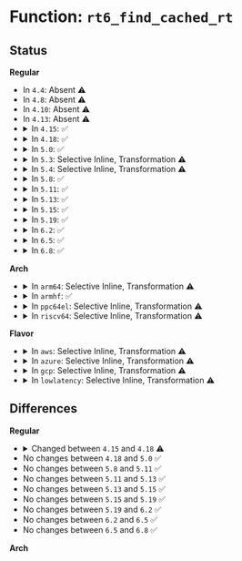 # Function: <code>rt6_find_cached_rt</code>

## Status
<b>Regular</b>
<ul>
<li>
In <code>4.4</code>: Absent ⚠️
</li>
<li>
In <code>4.8</code>: Absent ⚠️
</li>
<li>
In <code>4.10</code>: Absent ⚠️
</li>
<li>
In <code>4.13</code>: Absent ⚠️
</li>
<li>
<details>
<summary>In <code>4.15</code>: ✅</summary>

```c
struct rt6_info *rt6_find_cached_rt(struct rt6_info *rt, struct in6_addr *daddr, struct in6_addr *saddr);
```

**Collision:** Unique Static

**Inline:** No

**Transformation:** False

**Instances:**

```
In net/ipv6/route.c (ffffffff8191ba10)
Location: net/ipv6/route.c:1389
Inline: False
Direct callers:
  - net/ipv6/route.c:ip6_route_del
  - net/ipv6/route.c:__ip6_route_redirect
  - net/ipv6/route.c:ip6_pol_route
  - net/ipv6/route.c:ip6_pol_route_lookup
```
**Symbols:**

```
ffffffff8191ba10-ffffffff8191ba8a: rt6_find_cached_rt (STB_LOCAL)
```
</details>
</li>
<li>
<details>
<summary>In <code>4.18</code>: ✅</summary>

```c
struct rt6_info *rt6_find_cached_rt(struct fib6_info *rt, struct in6_addr *daddr, struct in6_addr *saddr);
```

**Collision:** Unique Static

**Inline:** No

**Transformation:** False

**Instances:**

```
In net/ipv6/route.c (ffffffff81973730)
Location: net/ipv6/route.c:1527
Inline: False
Direct callers:
  - net/ipv6/route.c:ip6_route_del
  - net/ipv6/route.c:__ip6_route_redirect
  - net/ipv6/route.c:ip6_pol_route
  - net/ipv6/route.c:ip6_pol_route_lookup
```
**Symbols:**

```
ffffffff81973730-ffffffff819737a7: rt6_find_cached_rt (STB_LOCAL)
```
</details>
</li>
<li>
<details>
<summary>In <code>5.0</code>: ✅</summary>

```c
struct rt6_info *rt6_find_cached_rt(struct fib6_info *rt, struct in6_addr *daddr, struct in6_addr *saddr);
```

**Collision:** Unique Static

**Inline:** No

**Transformation:** False

**Instances:**

```
In net/ipv6/route.c (ffffffff819a9380)
Location: net/ipv6/route.c:1536
Inline: False
Direct callers:
  - net/ipv6/route.c:ip6_route_del
  - net/ipv6/route.c:__ip6_route_redirect
  - net/ipv6/route.c:ip6_pol_route
  - net/ipv6/route.c:ip6_pol_route_lookup
```
**Symbols:**

```
ffffffff819a9380-ffffffff819a93f7: rt6_find_cached_rt (STB_LOCAL)
```
</details>
</li>
<li>
<details>
<summary>In <code>5.3</code>: Selective Inline, Transformation ⚠️</summary>

**Collision:** Unique Static

**Inline:** Selective

**Transformation:** True

**Instances:**

```
In net/ipv6/route.c (ffffffff81a161b0)
Location: net/ipv6/route.c:1761
Inline: True
Direct callers:
  - net/ipv6/route.c:ip6_del_cached_rt
  - net/ipv6/route.c:ip6_mtu_from_fib6
  - net/ipv6/route.c:ip6_pol_route
  - net/ipv6/route.c:ip6_pol_route_lookup
```
**Symbols:**

```
ffffffff81a161b0-ffffffff81a16282: rt6_find_cached_rt.isra.0 (STB_LOCAL)
```
</details>
</li>
<li>
<details>
<summary>In <code>5.4</code>: Selective Inline, Transformation ⚠️</summary>

**Collision:** Unique Static

**Inline:** Selective

**Transformation:** True

**Instances:**

```
In net/ipv6/route.c (ffffffff81a4cdf0)
Location: net/ipv6/route.c:1767
Inline: True
Direct callers:
  - net/ipv6/route.c:ip6_del_cached_rt
  - net/ipv6/route.c:ip6_mtu_from_fib6
  - net/ipv6/route.c:ip6_pol_route
  - net/ipv6/route.c:ip6_pol_route_lookup
```
**Symbols:**

```
ffffffff81a4cdf0-ffffffff81a4cec2: rt6_find_cached_rt.isra.0 (STB_LOCAL)
```
</details>
</li>
<li>
<details>
<summary>In <code>5.8</code>: ✅</summary>

```c
struct rt6_info *rt6_find_cached_rt(const struct fib6_result *res, const struct in6_addr *daddr, const struct in6_addr *saddr);
```

**Collision:** Unique Static

**Inline:** No

**Transformation:** False

**Instances:**

```
In net/ipv6/route.c (ffffffff81b434e0)
Location: net/ipv6/route.c:1789
Inline: False
Direct callers:
  - net/ipv6/route.c:fib6_nh_del_cached_rt
  - net/ipv6/route.c:ip6_mtu_from_fib6
  - net/ipv6/route.c:ip6_redirect_nh_match
  - net/ipv6/route.c:ip6_pol_route
  - net/ipv6/route.c:ip6_pol_route_lookup
```
**Symbols:**

```
ffffffff81b434e0-ffffffff81b435b4: rt6_find_cached_rt (STB_LOCAL)
```
</details>
</li>
<li>
<details>
<summary>In <code>5.11</code>: ✅</summary>

```c
struct rt6_info *rt6_find_cached_rt(const struct fib6_result *res, const struct in6_addr *daddr, const struct in6_addr *saddr);
```

**Collision:** Unique Static

**Inline:** No

**Transformation:** False

**Instances:**

```
In net/ipv6/route.c (ffffffff81b51bd0)
Location: net/ipv6/route.c:1772
Inline: False
Direct callers:
  - net/ipv6/route.c:fib6_nh_del_cached_rt
  - net/ipv6/route.c:ip6_mtu_from_fib6
  - net/ipv6/route.c:ip6_redirect_nh_match
  - net/ipv6/route.c:ip6_pol_route
  - net/ipv6/route.c:ip6_pol_route_lookup
```
**Symbols:**

```
ffffffff81b51bd0-ffffffff81b51ca4: rt6_find_cached_rt (STB_LOCAL)
```
</details>
</li>
<li>
<details>
<summary>In <code>5.13</code>: ✅</summary>

```c
struct rt6_info *rt6_find_cached_rt(const struct fib6_result *res, const struct in6_addr *daddr, const struct in6_addr *saddr);
```

**Collision:** Unique Static

**Inline:** No

**Transformation:** False

**Instances:**

```
In net/ipv6/route.c (ffffffff81b3e1f0)
Location: net/ipv6/route.c:1782
Inline: False
Direct callers:
  - net/ipv6/route.c:fib6_nh_del_cached_rt
  - net/ipv6/route.c:ip6_mtu_from_fib6
  - net/ipv6/route.c:ip6_redirect_nh_match
  - net/ipv6/route.c:ip6_pol_route
  - net/ipv6/route.c:ip6_pol_route_lookup
```
**Symbols:**

```
ffffffff81b3e1f0-ffffffff81b3e2c1: rt6_find_cached_rt (STB_LOCAL)
```
</details>
</li>
<li>
<details>
<summary>In <code>5.15</code>: ✅</summary>

```c
struct rt6_info *rt6_find_cached_rt(const struct fib6_result *res, const struct in6_addr *daddr, const struct in6_addr *saddr);
```

**Collision:** Unique Static

**Inline:** No

**Transformation:** False

**Instances:**

```
In net/ipv6/route.c (ffffffff81c04ad0)
Location: net/ipv6/route.c:1785
Inline: False
Direct callers:
  - net/ipv6/route.c:fib6_nh_del_cached_rt
  - net/ipv6/route.c:ip6_mtu_from_fib6
  - net/ipv6/route.c:ip6_redirect_nh_match
  - net/ipv6/route.c:ip6_pol_route
  - net/ipv6/route.c:ip6_pol_route_lookup
```
**Symbols:**

```
ffffffff81c04ad0-ffffffff81c04ba1: rt6_find_cached_rt (STB_LOCAL)
```
</details>
</li>
<li>
<details>
<summary>In <code>5.19</code>: ✅</summary>

```c
struct rt6_info *rt6_find_cached_rt(const struct fib6_result *res, const struct in6_addr *daddr, const struct in6_addr *saddr);
```

**Collision:** Unique Static

**Inline:** No

**Transformation:** False

**Instances:**

```
In net/ipv6/route.c (ffffffff81d9f5a0)
Location: net/ipv6/route.c:1785
Inline: False
Direct callers:
  - net/ipv6/route.c:fib6_nh_del_cached_rt
  - net/ipv6/route.c:ip6_mtu_from_fib6
  - net/ipv6/route.c:ip6_redirect_nh_match
  - net/ipv6/route.c:ip6_pol_route
  - net/ipv6/route.c:ip6_pol_route_lookup
```
**Symbols:**

```
ffffffff81d9f5a0-ffffffff81d9f67b: rt6_find_cached_rt (STB_LOCAL)
```
</details>
</li>
<li>
<details>
<summary>In <code>6.2</code>: ✅</summary>

```c
struct rt6_info *rt6_find_cached_rt(const struct fib6_result *res, const struct in6_addr *daddr, const struct in6_addr *saddr);
```

**Collision:** Unique Static

**Inline:** No

**Transformation:** False

**Instances:**

```
In net/ipv6/route.c (ffffffff81f6e5e0)
Location: net/ipv6/route.c:1785
Inline: False
Direct callers:
  - net/ipv6/route.c:fib6_nh_del_cached_rt
  - net/ipv6/route.c:ip6_mtu_from_fib6
  - net/ipv6/route.c:ip6_redirect_nh_match
  - net/ipv6/route.c:ip6_pol_route
  - net/ipv6/route.c:ip6_pol_route_lookup
```
**Symbols:**

```
ffffffff81f6e5e0-ffffffff81f6e6bb: rt6_find_cached_rt (STB_LOCAL)
```
</details>
</li>
<li>
<details>
<summary>In <code>6.5</code>: ✅</summary>

```c
struct rt6_info *rt6_find_cached_rt(const struct fib6_result *res, const struct in6_addr *daddr, const struct in6_addr *saddr);
```

**Collision:** Unique Static

**Inline:** No

**Transformation:** False

**Instances:**

```
In net/ipv6/route.c (ffffffff81fce6a0)
Location: net/ipv6/route.c:1784
Inline: False
Direct callers:
  - net/ipv6/route.c:fib6_nh_del_cached_rt
  - net/ipv6/route.c:ip6_mtu_from_fib6
  - net/ipv6/route.c:ip6_redirect_nh_match
  - net/ipv6/route.c:ip6_pol_route
  - net/ipv6/route.c:ip6_pol_route_lookup
```
**Symbols:**

```
ffffffff81fce6a0-ffffffff81fce77b: rt6_find_cached_rt (STB_LOCAL)
```
</details>
</li>
<li>
<details>
<summary>In <code>6.8</code>: ✅</summary>

```c
struct rt6_info *rt6_find_cached_rt(const struct fib6_result *res, const struct in6_addr *daddr, const struct in6_addr *saddr);
```

**Collision:** Unique Static

**Inline:** No

**Transformation:** False

**Instances:**

```
In net/ipv6/route.c (ffffffff8209bf00)
Location: net/ipv6/route.c:1786
Inline: False
Direct callers:
  - net/ipv6/route.c:fib6_nh_del_cached_rt
  - net/ipv6/route.c:ip6_mtu_from_fib6
  - net/ipv6/route.c:ip6_redirect_nh_match
  - net/ipv6/route.c:ip6_pol_route
  - net/ipv6/route.c:ip6_pol_route_lookup
```
**Symbols:**

```
ffffffff8209bf00-ffffffff8209bfdb: rt6_find_cached_rt (STB_LOCAL)
```
</details>
</li>
</ul>
<b>Arch</b>
<ul>
<li>
<details>
<summary>In <code>arm64</code>: Selective Inline, Transformation ⚠️</summary>

**Collision:** Unique Static

**Inline:** Selective

**Transformation:** True

**Instances:**

```
In net/ipv6/route.c (ffff800010d0fd70)
Location: net/ipv6/route.c:1767
Inline: True
Direct callers:
  - net/ipv6/route.c:ip6_del_cached_rt
  - net/ipv6/route.c:ip6_mtu_from_fib6
  - net/ipv6/route.c:ip6_pol_route
  - net/ipv6/route.c:ip6_pol_route_lookup
```
**Symbols:**

```
ffff800010d0fd70-ffff800010d0fe6c: rt6_find_cached_rt.isra.0 (STB_LOCAL)
```
</details>
</li>
<li>
<details>
<summary>In <code>armhf</code>: ✅</summary>

```c
struct rt6_info *rt6_find_cached_rt(const struct fib6_result *res, const struct in6_addr *daddr, const struct in6_addr *saddr);
```

**Collision:** Unique Static

**Inline:** No

**Transformation:** False

**Instances:**

```
In net/ipv6/route.c (c0e173ec)
Location: net/ipv6/route.c:1767
Inline: False
Direct callers:
  - net/ipv6/route.c:ip6_del_cached_rt
  - net/ipv6/route.c:ip6_mtu_from_fib6
  - net/ipv6/route.c:ip6_pol_route
  - net/ipv6/route.c:ip6_pol_route_lookup
```
**Symbols:**

```
c0e173ec-c0e174e4: rt6_find_cached_rt (STB_LOCAL)
```
</details>
</li>
<li>
<details>
<summary>In <code>ppc64el</code>: Selective Inline, Transformation ⚠️</summary>

**Collision:** Unique Static

**Inline:** Selective

**Transformation:** True

**Instances:**

```
In net/ipv6/route.c (c000000000e3d660)
Location: net/ipv6/route.c:1767
Inline: True
Direct callers:
  - net/ipv6/route.c:ip6_del_cached_rt
  - net/ipv6/route.c:ip6_mtu_from_fib6
  - net/ipv6/route.c:ip6_pol_route
  - net/ipv6/route.c:ip6_pol_route_lookup
```
**Symbols:**

```
c000000000e3d660-c000000000e3d770: rt6_find_cached_rt.isra.0 (STB_LOCAL)
```
</details>
</li>
<li>
<details>
<summary>In <code>riscv64</code>: Selective Inline, Transformation ⚠️</summary>

**Collision:** Unique Static

**Inline:** Selective

**Transformation:** True

**Instances:**

```
In net/ipv6/route.c (ffffffe0008578cc)
Location: net/ipv6/route.c:1767
Inline: True
Direct callers:
  - net/ipv6/route.c:ip6_del_cached_rt
  - net/ipv6/route.c:ip6_mtu_from_fib6
  - net/ipv6/route.c:ip6_pol_route
  - net/ipv6/route.c:ip6_pol_route_lookup
```
**Symbols:**

```
ffffffe0008578cc-ffffffe00085795c: rt6_find_cached_rt.isra.0 (STB_LOCAL)
```
</details>
</li>
</ul>
<b>Flavor</b>
<ul>
<li>
<details>
<summary>In <code>aws</code>: Selective Inline, Transformation ⚠️</summary>

**Collision:** Unique Static

**Inline:** Selective

**Transformation:** True

**Instances:**

```
In net/ipv6/route.c (ffffffff819ec480)
Location: net/ipv6/route.c:1767
Inline: True
Direct callers:
  - net/ipv6/route.c:ip6_del_cached_rt
  - net/ipv6/route.c:ip6_mtu_from_fib6
  - net/ipv6/route.c:ip6_pol_route
  - net/ipv6/route.c:ip6_pol_route_lookup
```
**Symbols:**

```
ffffffff819ec480-ffffffff819ec552: rt6_find_cached_rt.isra.0 (STB_LOCAL)
```
</details>
</li>
<li>
<details>
<summary>In <code>azure</code>: Selective Inline, Transformation ⚠️</summary>

**Collision:** Unique Static

**Inline:** Selective

**Transformation:** True

**Instances:**

```
In net/ipv6/route.c (ffffffff819a9240)
Location: net/ipv6/route.c:1767
Inline: True
Direct callers:
  - net/ipv6/route.c:ip6_del_cached_rt
  - net/ipv6/route.c:ip6_mtu_from_fib6
  - net/ipv6/route.c:ip6_pol_route
  - net/ipv6/route.c:ip6_pol_route_lookup
```
**Symbols:**

```
ffffffff819a9240-ffffffff819a9312: rt6_find_cached_rt.isra.0 (STB_LOCAL)
```
</details>
</li>
<li>
<details>
<summary>In <code>gcp</code>: Selective Inline, Transformation ⚠️</summary>

**Collision:** Unique Static

**Inline:** Selective

**Transformation:** True

**Instances:**

```
In net/ipv6/route.c (ffffffff81a56f00)
Location: net/ipv6/route.c:1767
Inline: True
Direct callers:
  - net/ipv6/route.c:ip6_del_cached_rt
  - net/ipv6/route.c:ip6_mtu_from_fib6
  - net/ipv6/route.c:ip6_pol_route
  - net/ipv6/route.c:ip6_pol_route_lookup
```
**Symbols:**

```
ffffffff81a56f00-ffffffff81a56fd2: rt6_find_cached_rt.isra.0 (STB_LOCAL)
```
</details>
</li>
<li>
<details>
<summary>In <code>lowlatency</code>: Selective Inline, Transformation ⚠️</summary>

**Collision:** Unique Static

**Inline:** Selective

**Transformation:** True

**Instances:**

```
In net/ipv6/route.c (ffffffff81a62fb0)
Location: net/ipv6/route.c:1767
Inline: True
Direct callers:
  - net/ipv6/route.c:ip6_del_cached_rt
  - net/ipv6/route.c:ip6_mtu_from_fib6
  - net/ipv6/route.c:ip6_pol_route
  - net/ipv6/route.c:ip6_pol_route_lookup
```
**Symbols:**

```
ffffffff81a62fb0-ffffffff81a63082: rt6_find_cached_rt.isra.0 (STB_LOCAL)
```
</details>
</li>
</ul>

## Differences
<b>Regular</b>
<ul>
<li>
<details>
<summary>Changed between <code>4.15</code> and <code>4.18</code> ⚠️</summary>
<ul>
<li>
<b>Param type changed. </b>
<code>struct rt6_info *rt</code> ➡️ <code>struct fib6_info *rt</code>
</li>
</ul>
</details>
</li>
<li>
No changes between <code>4.18</code> and <code>5.0</code> ✅
</li>
<li>
No changes between <code>5.8</code> and <code>5.11</code> ✅
</li>
<li>
No changes between <code>5.11</code> and <code>5.13</code> ✅
</li>
<li>
No changes between <code>5.13</code> and <code>5.15</code> ✅
</li>
<li>
No changes between <code>5.15</code> and <code>5.19</code> ✅
</li>
<li>
No changes between <code>5.19</code> and <code>6.2</code> ✅
</li>
<li>
No changes between <code>6.2</code> and <code>6.5</code> ✅
</li>
<li>
No changes between <code>6.5</code> and <code>6.8</code> ✅
</li>
</ul>
<b>Arch</b>
<ul>
</ul>
